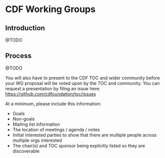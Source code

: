 # CDF Working Groups

## Introduction

@TODO

## Process

@TODO

You will also have to present to the CDF TOC and wider community before your WG proposal will be voted upon by the TOC and community. You can request a presentation by filing an issue here: https://github.com/cdfoundation/toc/issues

At a minimum, please include this information:

* Goals
* Non-goals
* Mailing list information
* The location of meetings / agenda / notes
* Initial interested parties to show that there are multiple people across multiple orgs interested
* The chair(s) and TOC sponsor being explicitly listed so they are discoverable
